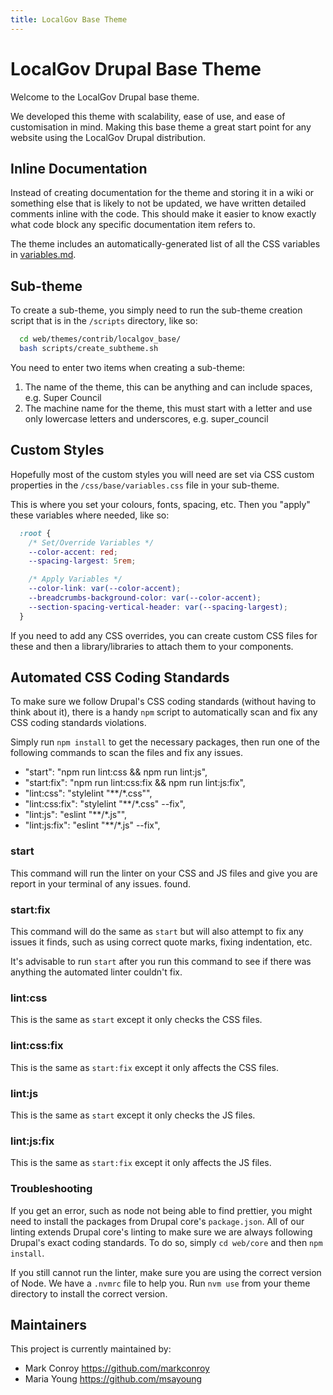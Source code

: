 ```yaml
---
title: LocalGov Base Theme
---
```


# LocalGov Drupal Base Theme

Welcome to the LocalGov Drupal base theme.

We developed this theme with scalability, ease of use, and ease of customisation in mind. Making this base theme a great start point for any website using the LocalGov Drupal distribution.

## Inline Documentation
Instead of creating documentation for the theme and storing it in a wiki or something else that is likely to not be updated, we have written detailed comments inline with the code. This should make it easier to know exactly what code block any specific documentation item refers to.

The theme includes an automatically-generated list of all the CSS variables in [variables.md](./variables.md).

## Sub-theme
To create a sub-theme, you simply need to run the sub-theme creation script that is in the `/scripts` directory, like so:

```bash
  cd web/themes/contrib/localgov_base/
  bash scripts/create_subtheme.sh
```

You need to enter two items when creating a sub-theme:
1. The name of the theme, this can be anything and can include spaces, e.g. Super Council
2. The machine name for the theme, this must start with a letter and use only lowercase letters and underscores, e.g. super_council

## Custom Styles
Hopefully most of the custom styles you will need are set via CSS custom properties in the `/css/base/variables.css` file in your sub-theme.

This is where you set your colours, fonts, spacing, etc. Then you "apply" these variables where needed, like so:

```css
  :root {
    /* Set/Override Variables */
    --color-accent: red;
    --spacing-largest: 5rem;

    /* Apply Variables */
    --color-link: var(--color-accent);
    --breadcrumbs-background-color: var(--color-accent);
    --section-spacing-vertical-header: var(--spacing-largest);
  }
```

If you need to add any CSS overrides, you can create custom CSS files for these and then a library/libraries to attach them to your components.

## Automated CSS Coding Standards
To make sure we follow Drupal's CSS coding standards (without having to think about it), there is a handy `npm` script to automatically scan and fix any CSS coding standards violations.

Simply run `npm install` to get the necessary packages, then run one of the following commands to scan the files and fix any issues.

- "start": "npm run lint:css && npm run lint:js",
- "start:fix": "npm run lint:css:fix && npm run lint:js:fix",
- "lint:css": "stylelint \"**/*.css\"",
- "lint:css:fix": "stylelint \"**/*.css\" --fix",
- "lint:js": "eslint \"**/*.js\"",
- "lint:js:fix": "eslint \"**/*.js\" --fix",

### start
This command will run the linter on your CSS and JS files and give you are report in your terminal of any issues. found.

### start:fix
This command will do the same as `start` but will also attempt to fix any issues it finds, such as using correct quote marks, fixing indentation, etc.

It's advisable to run `start` after you run this command to see if there was anything the automated linter couldn't fix.

### lint:css
This is the same as `start` except it only checks the CSS files.

### lint:css:fix
This is the same as `start:fix` except it only affects the CSS files.

### lint:js
This is the same as `start` except it only checks the JS files.

### lint:js:fix
This is the same as `start:fix` except it only affects the JS files.

### Troubleshooting
If you get an error, such as node not being able to find prettier, you might need to install the packages from Drupal core's `package.json`. All of our linting extends Drupal core's linting to make sure we are always following Drupal's exact coding standards. To do so, simply `cd web/core` and then `npm install`.

If you still cannot run the linter, make sure you are using the correct version of Node. We have a `.nvmrc` file to help you. Run `nvm use` from your theme directory to install the correct version.

## Maintainers

This project is currently maintained by:

 - Mark Conroy https://github.com/markconroy
 - Maria Young https://github.com/msayoung
